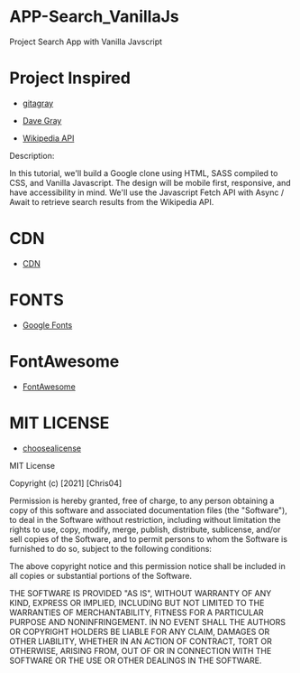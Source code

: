 # APP-Search_VanillaJs
Project Search App with Vanilla Javscript

# Project Inspired
- [gitagray](https://github.com/gitdagray)
- [Dave Gray](https://www.youtube.com/channel/UCY38RvRIxYODO4penyxUwTg)

- [Wikipedia API](https://www.mediawiki.org/wiki/API:Main_page/es)

Description:

In this tutorial, we'll build a Google clone using HTML, SASS compiled to CSS, and Vanilla Javascript. The design will be mobile first, responsive, and have accessibility in mind. We'll use the Javascript Fetch API with Async / Await to retrieve search results from the Wikipedia API.

# CDN
- [CDN](https://cdnjs.com/)

# FONTS
- [Google Fonts](https://fonts.google.com/)
# FontAwesome
- [FontAwesome](https://fontawesome.com/)

# MIT LICENSE

- [choosealicense](https://choosealicense.com/)

MIT License

Copyright (c) [2021] [Chris04]

Permission is hereby granted, free of charge, to any person obtaining a copy of this software and associated documentation files (the "Software"), to deal in the Software without restriction, including without limitation the rights to use, copy, modify, merge, publish, distribute, sublicense, and/or sell copies of the Software, and to permit persons to whom the Software is furnished to do so, subject to the following conditions:

The above copyright notice and this permission notice shall be included in all copies or substantial portions of the Software.

THE SOFTWARE IS PROVIDED "AS IS", WITHOUT WARRANTY OF ANY KIND, EXPRESS OR IMPLIED, INCLUDING BUT NOT LIMITED TO THE WARRANTIES OF MERCHANTABILITY, FITNESS FOR A PARTICULAR PURPOSE AND NONINFRINGEMENT. IN NO EVENT SHALL THE AUTHORS OR COPYRIGHT HOLDERS BE LIABLE FOR ANY CLAIM, DAMAGES OR OTHER LIABILITY, WHETHER IN AN ACTION OF CONTRACT, TORT OR OTHERWISE, ARISING FROM, OUT OF OR IN CONNECTION WITH THE SOFTWARE OR THE USE OR OTHER DEALINGS IN THE SOFTWARE.
